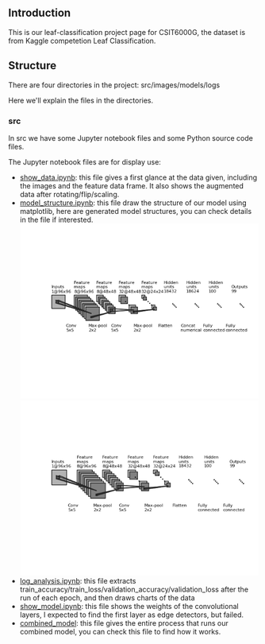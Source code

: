 ## Introduction

This is our leaf-classification project page for CSIT6000G, the dataset is from Kaggle competetion Leaf Classification.


## Structure

There are four directories in the project: src/images/models/logs

Here we'll explain the files in the directories.

### src

In src we have some Jupyter notebook files and some Python source code files. 

The Jupyter notebook files are for display use:

* [show_data.ipynb](https://github.com/gycggd/leaf-classification/blob/master/src/show_data.ipynb): this file gives a first glance at the data given, including the images and the feature data frame. It also shows the augmented data after rotating/flip/scaling.
* [model_structure.ipynb](https://github.com/gycggd/leaf-classification/blob/master/src/model_structure.ipynb): this file draw the structure of our model using matplotlib, here are generated model structures, you can check details in the file if interested.
![Combined model structure](https://github.com/gycggd/leaf-classification/blob/master/web_pics/combined_model.png "Combined model structure")
![Image model structure](https://github.com/gycggd/leaf-classification/blob/master/web_pics/image_model.png "Image model structure")
* [log_analysis.ipynb](https://github.com/gycggd/leaf-classification/blob/master/src/log_analysis.ipynb): this file extracts train_accuracy/train_loss/validation_accuracy/validation_loss after the run of each epoch, and then draws charts of the data
* [show_model.ipynb](https://github.com/gycggd/leaf-classification/blob/master/src/show_model.ipynb): this file shows the weights of the convolutional layers, I expected to find the first layer as edge detectors, but failed.
* [combined_model](https://github.com/gycggd/leaf-classification/blob/master/src/combined_model.ipynb): this file gives the entire process that runs our combined model, you can check this file to find how it works.